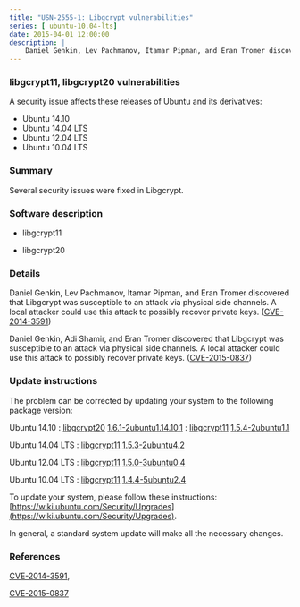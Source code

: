 ```yaml
---
title: "USN-2555-1: Libgcrypt vulnerabilities"
series: [ ubuntu-10.04-lts]
date: 2015-04-01 12:00:00
description: |
    Daniel Genkin, Lev Pachmanov, Itamar Pipman, and Eran Tromer discovered that Libgcrypt was susceptible to an attack via physical side channels. A local attacker could use this attack to possibly recover private keys. ([CVE-2014-3591](http://people.ubuntu.com/~ubuntu-security/cve/CVE-2014-3591))
--- 
```

 
### libgcrypt11, libgcrypt20 vulnerabilities

A security issue affects these releases of Ubuntu and its derivatives:

* Ubuntu 14.10
* Ubuntu 14.04 LTS
* Ubuntu 12.04 LTS
* Ubuntu 10.04 LTS

### Summary

Several security issues were fixed in Libgcrypt. 

### Software description

* libgcrypt11 

* libgcrypt20 

### Details

Daniel Genkin, Lev Pachmanov, Itamar Pipman, and Eran Tromer discovered that Libgcrypt was susceptible to an attack via physical side channels. A local attacker could use this attack to possibly recover private keys. ([CVE-2014-3591](http://people.ubuntu.com/~ubuntu-security/cve/CVE-2014-3591))

Daniel Genkin, Adi Shamir, and Eran Tromer discovered that Libgcrypt was susceptible to an attack via physical side channels. A local attacker could use this attack to possibly recover private keys. ([CVE-2015-0837](http://people.ubuntu.com/~ubuntu-security/cve/CVE-2015-0837)) 

### Update instructions

The problem can be corrected by updating your system to the following package version:

Ubuntu 14.10
 : [libgcrypt20](https://launchpad.net/ubuntu/+source/libgcrypt20) <span> [1.6.1-2ubuntu1.14.10.1](https://launchpad.net/ubuntu/+source/libgcrypt20/1.6.1-2ubuntu1.14.10.1) </span> 
 : [libgcrypt11](https://launchpad.net/ubuntu/+source/libgcrypt11) <span> [1.5.4-2ubuntu1.1](https://launchpad.net/ubuntu/+source/libgcrypt11/1.5.4-2ubuntu1.1) </span> 

Ubuntu 14.04 LTS
 : [libgcrypt11](https://launchpad.net/ubuntu/+source/libgcrypt11) <span> [1.5.3-2ubuntu4.2](https://launchpad.net/ubuntu/+source/libgcrypt11/1.5.3-2ubuntu4.2) </span> 

Ubuntu 12.04 LTS
 : [libgcrypt11](https://launchpad.net/ubuntu/+source/libgcrypt11) <span> [1.5.0-3ubuntu0.4](https://launchpad.net/ubuntu/+source/libgcrypt11/1.5.0-3ubuntu0.4) </span> 

Ubuntu 10.04 LTS
 : [libgcrypt11](https://launchpad.net/ubuntu/+source/libgcrypt11) <span> [1.4.4-5ubuntu2.4](https://launchpad.net/ubuntu/+source/libgcrypt11/1.4.4-5ubuntu2.4) </span> 

To update your system, please follow these instructions: [https://wiki.ubuntu.com/Security/Upgrades](https://wiki.ubuntu.com/Security/Upgrades).

In general, a standard system update will make all the necessary changes. 

### References

 [CVE-2014-3591](http://people.ubuntu.com/~ubuntu-security/cve/CVE-2014-3591), 

 [CVE-2015-0837](http://people.ubuntu.com/~ubuntu-security/cve/CVE-2015-0837)
 
